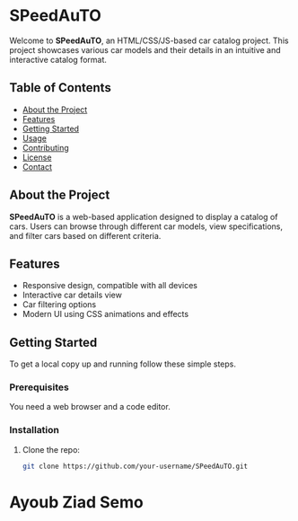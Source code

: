 # SPeedAuTO

Welcome to **SPeedAuTO**, an HTML/CSS/JS-based car catalog project. This project showcases various car models and their details in an intuitive and interactive catalog format.

## Table of Contents

- [About the Project](#about-the-project)
- [Features](#features)
- [Getting Started](#getting-started)
- [Usage](#usage)
- [Contributing](#contributing)
- [License](#license)
- [Contact](#contact)

## About the Project

**SPeedAuTO** is a web-based application designed to display a catalog of cars. Users can browse through different car models, view specifications, and filter cars based on different criteria.

## Features

- Responsive design, compatible with all devices
- Interactive car details view
- Car filtering options
- Modern UI using CSS animations and effects

## Getting Started

To get a local copy up and running follow these simple steps.

### Prerequisites

You need a web browser and a code editor.

### Installation

1. Clone the repo:
   ```sh
   git clone https://github.com/your-username/SPeedAuTO.git

# Ayoub Ziad Semo
